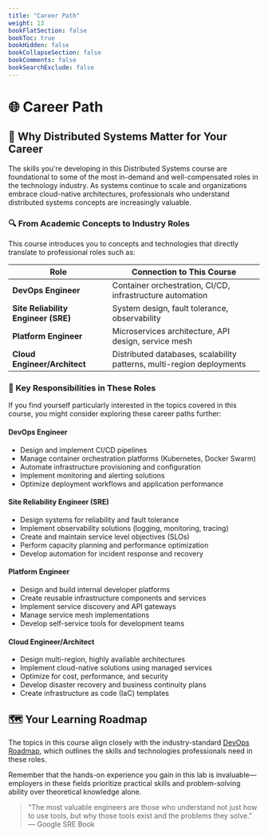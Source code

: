 ```yaml
---
title: "Career Path"
weight: 13
bookFlatSection: false
bookToc: true
bookHidden: false
bookCollapseSection: false
bookComments: false
bookSearchExclude: false
---
```


# 🌐 Career Path

## 🚀 Why Distributed Systems Matter for Your Career

The skills you're developing in this Distributed Systems course are foundational to some of the most in-demand and well-compensated roles in the technology industry. As systems continue to scale and organizations embrace cloud-native architectures, professionals who understand distributed systems concepts are increasingly valuable.

### 🔍 From Academic Concepts to Industry Roles

This course introduces you to concepts and technologies that directly translate to professional roles such as:

| Role | Connection to This Course |
|------|---------------------------|
| **DevOps Engineer** | Container orchestration, CI/CD, infrastructure automation |
| **Site Reliability Engineer (SRE)** | System design, fault tolerance, observability |
| **Platform Engineer** | Microservices architecture, API design, service mesh |
| **Cloud Engineer/Architect** | Distributed databases, scalability patterns, multi-region deployments |

### 💼 Key Responsibilities in These Roles

If you find yourself particularly interested in the topics covered in this course, you might consider exploring these career paths further:

#### DevOps Engineer
- Design and implement CI/CD pipelines
- Manage container orchestration platforms (Kubernetes, Docker Swarm)
- Automate infrastructure provisioning and configuration
- Implement monitoring and alerting solutions
- Optimize deployment workflows and application performance

#### Site Reliability Engineer (SRE)
- Design systems for reliability and fault tolerance
- Implement observability solutions (logging, monitoring, tracing)
- Create and maintain service level objectives (SLOs)
- Perform capacity planning and performance optimization
- Develop automation for incident response and recovery

#### Platform Engineer
- Design and build internal developer platforms
- Create reusable infrastructure components and services
- Implement service discovery and API gateways
- Manage service mesh implementations
- Develop self-service tools for development teams

#### Cloud Engineer/Architect
- Design multi-region, highly available architectures
- Implement cloud-native solutions using managed services
- Optimize for cost, performance, and security
- Develop disaster recovery and business continuity plans
- Create infrastructure as code (IaC) templates

## 🗺️ Your Learning Roadmap

The topics in this course align closely with the industry-standard [DevOps Roadmap](https://roadmap.sh/devops), which outlines the skills and technologies professionals need in these roles.

Remember that the hands-on experience you gain in this lab is invaluable—employers in these fields prioritize practical skills and problem-solving ability over theoretical knowledge alone.

> "The most valuable engineers are those who understand not just how to use tools, but why those tools exist and the problems they solve." — Google SRE Book
